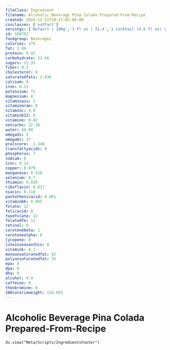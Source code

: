 ```yaml
---
fileClass: Ingredient
filename: Alcoholic Beverage Pina Colada Prepared-From-Recipe
created: 2024-12-21T19:27:02-06:00
cssclasses: ['nutFact']
servings: ['Default | 100g','1 fl oz | 31.4','1 cocktail (4.5 fl oz) | 141']
id: 168752
foodgroup: Beverages
calories: 174
fat: 1.88
protein: 0.42
carbohydrate: 22.66
sugars: 22.33
fiber: 0.3
cholesterol: 0
saturatedfats: 1.636
calcium: 8
iron: 0.21
potassium: 71
magnesium: 8
vitaminaiu: 2
vitaminarae: 0
vitaminc: 4.9
vitaminb12: 0
vitamine: 0.02
netcarbs: 22.36
water: 64.99
omega3s: 5
omega6s: 27
pralscore: -1.348
transfattyacids: 0
phosphorus: 7
sodium: 6
zinc: 0.13
copper: 0.079
manganese: 0.528
selenium: 0.7
thiamin: 0.029
riboflavin: 0.017
niacin: 0.118
pantothenicacid: 0.061
vitaminb6: 0.045
folate: 12
folicacid: 0
foodfolate: 12
folatedfe: 12
retinol: 0
carotenebeta: 1
carotenealpha: 0
lycopene: 0
luteinzeaxanthin: 0
vitamink: 0.1
monounsaturatedfat: 82
polyunsaturatedfat: 33
epa: 0
dpa: 0
dha: 0
alcohol: 9.9
caffeine: 0
theobromine: 0
200calorieweight: 114.943
---
```


# Alcoholic Beverage Pina Colada Prepared-From-Recipe

```dataviewjs
dv.view("Meta/Scripts/IngredientsFooter")
```